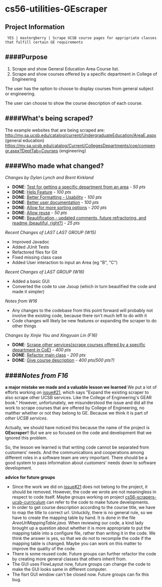 cs56-utilities-GEscraper
========================

Project Information
---------------
```
 YES | mastergberry | Scrape UCSB course pages for appripriate classes that fulfill certain GE requirements
```
####Purpose
------------------
1. Scrape and show General Education Area Course list. 
2. Scrape and show courses offered by a specific department in College of Engineering

The user has the option to choose to display courses from general subject or engineering.

The user can choose to show the course description of each course.


####What's being scraped?
-------------------------------
The example websites that are being scraped are:
http://my.sa.ucsb.edu/catalog/current/UndergraduateEducation/AreaE.aspx  (general education)
https://my.sa.ucsb.edu/catalog/Current/CollegesDepartments/coe/compengr.aspx?DeptTab=Courses  (engineering)

####Who made what changed?
----------------------------------
*Changes by Dylan Lynch and Brent Kirkland*
- **DONE**: [Test for getting a specific department from an area](https://github.com/UCSB-CS56-Projects/cs56-utilities-GEscraper/issues/11) - *50 pts*
- **DONE**: [Help Feature](https://github.com/UCSB-CS56-Projects/cs56-utilities-GEscraper/issues/10) - *100 pts*
- **DONE**: [Better Formatting - Usability](https://github.com/UCSB-CS56-Projects/cs56-utilities-GEscraper/issues/8) - *100 pts*
- **DONE**: [Better user documentation](https://github.com/UCSB-CS56-Projects/cs56-utilities-GEscraper/issues/5) - *100 pts*
- **DONE**: [Allow for more sorting options](https://github.com/UCSB-CS56-Projects/cs56-utilities-GEscraper/issues/6) - *200 pts*
- **DONE**: [Allow reuse](https://github.com/UCSB-CS56-Projects/cs56-utilities-GEscraper/issues/4) - *50 pts*
- **DONE**: [Beautification - updated comments,  future refractoring, and readme (beautiful, right?)](https://github.com/UCSB-CS56-Projects/cs56-utilities-GEscraper/issues/14) - *25 pts*

*Recent Changes of LAST LAST GROUP (W15)*

- Improved Javadoc
- Added JUnit Tests
- Refactored files for Git
- Fixed missing class case
- Added User interaction to input an Area (eg "B", "C")

*Recent Changes of LAST GROUP (W16)*

- Added a basic GUI
- Converted the code to use Jsoup (which in turn beautified the code and made it simpler)

*Notes from W16*

- Any changes to the codebase from this point forward will probably not involve the existing code, because there isn't much left to do with it
- Code changes will likely be new features or expanding the scraper to do other things

*Changes by Xinjie You and Xingyuan Lin (F16)*
- **DONE**: [Scrape other services(scrape courses offered by a specific department in CoE)](https://github.com/UCSB-CS56-Projects/cs56-utilities-GEscraper/issues/21) - *400 pts*
- **DONE**: [Refactor main class](https://github.com/UCSB-CS56-Projects/cs56-utilities-GEscraper/issues/27) - *200 pts*
- **DONE**: [Give course description](https://github.com/UCSB-CS56-Projects/cs56-utilities-GEscraper/issues/26) - *400 pts(500 pts?)*


####*Notes from F16*
----------------------------------
**a major mistake we made and a valuable lesson we learned**
We put a lot of efforts working on [issue#21](https://github.com/UCSB-CS56-Projects/cs56-utilities-GEscraper/issues/21), which says "Expand the existing scraper to also scrape other UCSB services. Like the College of Engineering's GEAR book." However, unfortunately, we misunderstood the issue and did all the work to scrape courses that are offered by College of Engineering, no matther whether or not they belong to GE. Because we think it is part of *other UCSB services*.

Actually, we should have noticed this because the name of the project is **GEscraper**!! But we are so focused on the code and development that we ignored this problem.

So, the lesson we learned is that writing code cannot be separated from customers' needs. And the communications and cooperations among different roles in a software team are very important. There should be a good system to pass information about customers' needs down to software development.

**advice for future groups**
- Since the work we did on [issue#21](https://github.com/UCSB-CS56-Projects/cs56-utilities-GEscraper/issues/21) does not belong to the project, it should be removed. However, the code we wrote are not meaningless in respect to code itself. Maybe groups working on project [cs56-scrapers-ucsb-curriculum](https://github.com/UCSB-CS56-Projects/cs56-scrapers-ucsb-curriculum) can refer to the code to make future developments.
- In order to get course description according to the course title, we have to map the title to correct url. Unluckily, there is no general rule, so we have to create the mapping table by hand. It is done in the file *AreaUrlMappingTable.java*. When reviewing our code, a kind lady brought up a question about whether it is more appropriate to put the mapping table into a configure file, rather than writing it in the code. We think the answer is yes, so that we do not to recompile the code if the mapping table is changed. Maybe you can work on this matter to improve the quality of the code.
- There is some reused code. Future groups can further refactor the code by creating more general classes that others inherit from.
- The GUI uses FlowLayout now, future groups can change the code to make the GUI looks same in different computer.
- The fisrt GUI window can't be closed now. Future groups can fix this bug.
